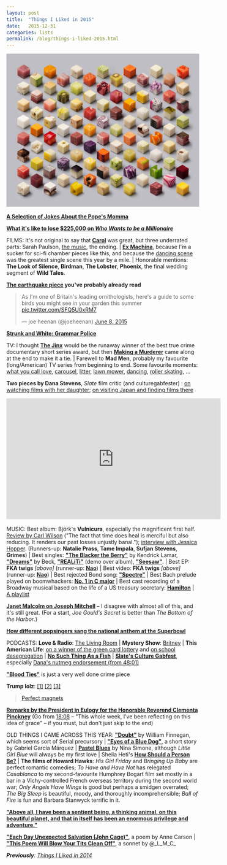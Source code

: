 ```yaml
---
layout: post
title:  "Things I Liked in 2015"
date:   2015-12-31
categories: lists
permalink: /blog/things-i-liked-2015.html
---
```


[![](../assets/img/2015-cubes.jpg)](http://lernertandsander.com/cubes/)

[**A Selection of Jokes About the Pope's Momma**](http://gawker.com/a-selection-of-jokes-about-the-popes-momma-1679712485)

**[What it's like to lose $225,000 on _Who Wants to be a Millionaire_](http://www.slate.com/articles/arts/culturebox/2015/02/who_wants_to_be_a_millionaire_i_lost_on_the_show_and_it_almost_destroyed.html)**

FILMS: It's not original to say that [**Carol**](http://www.slate.com/articles/arts/movies/2015/11/cate_blanchett_and_rooney_mara_in_todd_haynes_carol_reviewed.html) was great, but three underrated parts: Sarah Paulson, [the music](https://open.spotify.com/album/3gx0VobVNh66EVxGnM0yXU), the ending. \| [**Ex Machina**](http://www.rogerebert.com/reviews/ex-machina-2015), because I'm a sucker for sci-fi chamber pieces like this, and because the [dancing scene](https://www.youtube.com/watch?v=hGY44DIQb-A) was the greatest single scene this year by a mile. \| Honorable mentions: **The Look of Silence**, **Birdman**, **The Lobster**, **Phoenix**, the final wedding segment of **Wild Tales**.

**[The earthquake piece](http://www.newyorker.com/magazine/2015/07/20/the-really-big-one) you've probably already read**

<blockquote class="twitter-tweet"><p lang="en" dir="ltr">As I&#39;m one of Britain&#39;s leading ornithologists, here&#39;s a guide to some birds you might see in your garden this summer <a href="http://t.co/SFQ5U0xRM7">pic.twitter.com/SFQ5U0xRM7</a></p>&mdash; joe heenan (@joeheenan) <a href="https://twitter.com/joeheenan/status/607991509607186433?ref_src=twsrc%5Etfw">June 8, 2015</a></blockquote> <script async src="https://platform.twitter.com/widgets.js" charset="utf-8"></script>

[**Strunk and White: Grammar Police**](http://www.themillions.com/2015/09/scenes-from-our-unproduced-screenplay-strunk-white-grammar-police.html)

TV: I thought [**The Jinx**](http://www.newyorker.com/magazine/2015/03/23/what-about-bob) would be the runaway winner of the best true crime documentary short series award, but then [**Making a Murderer**](http://www.vulture.com/2015/12/making-a-murderer-as-good-as-serial-if-not-better.html) came along at the end to make it a tie. \| Farewell to **Mad Men**, probably my favourite (long/American) TV series from beginning to end. Some favourite moments: [what you call love](https://www.youtube.com/watch?v=fjg5TuXV09U),  [carousel](https://www.youtube.com/watch?v=suRDUFpsHus), [litter](https://www.youtube.com/watch?v=rhcKuMjvcCk), [lawn mower](https://www.youtube.com/watch?v=iI2A8bQv2xA), [dancing](https://www.youtube.com/watch?v=iuzvp8hiY30), [roller skating](https://www.youtube.com/watch?v=AXuKqqv6Mok), ...

**Two pieces by Dana Stevens**, _Slate_ film critic (and culturegabfester) : [on watching films with her daughter](http://www.slate.com/articles/arts/culturebox/2015/01/watching_movies_with_children_how_my_daughter_s_screen_habits_changed_my.html); [on visiting Japan and finding films there](http://www.slate.com/articles/arts/culturebox/2015/10/japanese_film_tour_ghibli_museum_the_lost_in_translation_pool_and_toho_studios.html)

<iframe width="560" height="315" src="https://www.youtube.com/embed/bYU3j-22360" frameborder="0" allowfullscreen></iframe>

MUSIC: Best album: Björk's **Vulnicura**, especially the magnificent first half. [Review by Carl Wilson](http://www.slate.com/articles/arts/music_box/2015/01/bjork_s_new_album_vulnicura_reviewed.html) ("The fact that time does heal is merciful but also reducing. It renders our past losses unjustly banal."); [interview with Jessica Hopper](http://pitchfork.com/features/interview/9582-the-invisible-woman-a-conversation-with-bjork/). (Runners-up: **Natalie Prass**, **Tame Impala**, **Sufjan Stevens**, **Grimes**) \| Best singles: [**"The Blacker the Berry"**](https://open.spotify.com/album/05OUNCvQTUIoxP2USQuWWp) by Kendrick Lamar, [**"Dreams"**](https://www.youtube.com/watch?v=oTM3YPTYNo0) by Beck, [**"REALiTi"**](https://www.youtube.com/watch?v=N9XKLqGqwLA) (demo over album), [**"Seesaw"**](https://open.spotify.com/track/1nXRacxi1isUvleBB6Jgx7). \| Best EP: **FKA twigs** _[above]_ (runner-up: [**Nao**](http://pitchfork.com/reviews/albums/20620-february-15-ep/)) \| Best video: **FKA twigs** _[above]_ (runner-up: [**Nao**](https://www.youtube.com/watch?v=R7vHqhRXZpY)) \| Best rejected Bond song: [**"Spectre"**](https://soundcloud.com/radiohead/spectre) \| Best Bach prelude played on boomwhackers: [**No. 1 in C major**](https://www.youtube.com/watch?v=Y5seI0eJZCg) \| Best cast recording of a Broadway musical based on the life of a US treasury secretary: [**Hamilton**](https://open.spotify.com/album/1kCHru7uhxBUdzkm4gzRQc) \| [A playlist](https://open.spotify.com/user/mpaldridge/playlist/7DDIYRIj1e3uizPq2SMuYa)

[**Janet Malcolm on Joseph Mitchell**](http://www.nybooks.com/articles/2015/04/23/joseph-mitchell-master-writer-city/) – I disagree with almost all of this, and it's still great. (For a start, _Joe Gould's Secret_ is better than _The Bottom of the Harbor_.)

[**How different popsingers sang the national anthem at the Superbowl**](http://popbitch.com/home/2015/01/29/oh-say-can-you-sing/)

PODCASTS: **Love & Radio**: [The Living Room](http://loveandradio.org/2015/03/the-living-room/) \| **Mystery Show**: [Britney](https://gimletmedia.com/episode/case-2-britney/) | **This American Life**: [on a winner of the green card lottery](https://www.thisamericanlife.org/radio-archives/episode/560/abdi-and-the-golden-ticket) and [on school desegregation](https://www.thisamericanlife.org/radio-archives/episode/562/the-problem-we-all-live-with) \| [**No Such Thing As a Fish**](http://qi.com/podcast) \| [**Slate's Culture Gabfest**](http://www.slate.com/articles/podcasts/culturegabfest.html), especially [Dana's nutmeg endorsement (from 48:01)](http://www.slate.com/articles/podcasts/culturegabfest/2015/12/slate_s_culture_gabfest_on_creed_marvel_s_jessica_jones_and_regulating_addiction.html)

[**"Blood Ties"**](http://www.newyorker.com/magazine/2015/11/09/blood-ties) is just a very well done crime piece

**Trump lolz**: [[1]](https://vine.co/v/edXbvrwdpgE) [[2]](https://www.mcsweeneys.net/articles/donald-trump-through-the-ages) [[3]](https://twitter.com/grahamdavida/status/651883528637050880)

<blockquote class="imgur-embed-pub" lang="en" data-id="SQXB06O" data-context="false" ><a href="//imgur.com/SQXB06O">Perfect magnets</a></blockquote><script async src="//s.imgur.com/min/embed.js" charset="utf-8"></script>

[**Remarks by the President in Eulogy for the Honorable Reverend Clementa Pinckney**](https://www.youtube.com/watch?v=rRvBzzR5tdA) (Go from [18:08](https://www.youtube.com/watch?v=rRvBzzR5tdA?t=18m8s) – "This whole week, I’ve been reflecting on this idea of grace" – if you must, but don't just skip to the end)

OLD THINGS I CAME ACROSS THIS YEAR: [**"Doubt"**](http://www.newyorker.com/magazine/1994/01/31/doubt-3) by William Finnegan, which seems sort of Serial precursory \| [**"Eyes of a Blue Dog"**](https://www.ndsu.edu/pubweb/~cinichol/CreativeWriting/323/GarciaMarquezEyesDog.htm), a short story by Gabriel García Márquez \| **[Pastel Blues](https://open.spotify.com/album/5b2uj8OsgNJAbJuKyNykRb)** by Nina Simone, although _Little Girl Blue_ will always be my first love \| Sheila Heti's [**How Should a Person Be?**](http://www.nytimes.com/2012/07/08/books/review/how-should-a-person-be-by-sheila-heti.html) \| **The films of Howard Hawks**: _His Girl Friday_ and _Bringing Up Baby_ are perfect romantic comedies; _To Have and Have Not_ has relegated _Casablanca_ to my second-favourite Humphrey Bogart film set mostly in a bar in a Vichy-controlled French overseas territory during the second world war; _Only Angels Have Wings_ is good but perhaps a smidgen overrated; _The Big Sleep_ is beautiful, moody, and thoroughly incomprehensible; _Ball of Fire_ is fun and Barbara Stanwyck terrific in it.

[**"Above all, I have been a sentient being, a thinking animal, on this beautiful planet, and that in itself has been an enormous privilege and adventure."**](http://www.nytimes.com/2015/02/19/opinion/oliver-sacks-on-learning-he-has-terminal-cancer.html)

[**"Each Day Unexpected Salvation (John Cage)"**](http://www.newyorker.com/magazine/2015/08/10/each-day-unexpected-salvation-john-cage), a poem by Anne Carson \| [**"This Poem Will Blow Your Tits Clean Off"**](https://133millionand1.tumblr.com/post/132077058349/a-sonnet), a sonnet by @\_L\_M\_C\_

_**Previously**: [Things I Liked in 2014](http://aldridge.tumblr.com/post/112037214082/things-i-liked-in-2014)_
